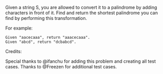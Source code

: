 Given a string S, you are allowed to convert it to a palindrome by adding characters in front of it. Find and return the shortest palindrome you can find by performing this transformation.

For example:
```
Given "aacecaaa", return "aaacecaaa".
Given "abcd", return "dcbabcd".
```
Credits:

Special thanks to @ifanchu for adding this problem and creating all test cases. Thanks to @Freezen for additional test cases.